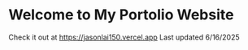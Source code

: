 # Welcome to My Portolio Website
Check it out at https://jasonlai150.vercel.app
Last updated 6/16/2025